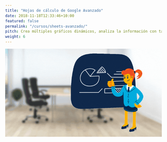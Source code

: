 ```yaml
---
title: "Hojas de cálculo de Google Avanzado"
date: 2018-11-18T12:33:46+10:00
featured: false
permalink: "/cursos/sheets-avanzado/"
pitch: Crea múltiples gráficos dinámicos, analiza la información con tableros, y agrega elementos interactivos para conocer mejor tu información
weight: 6
---
```


![Portada de Hojas de cálculo de Google Avanzado](/images/cursos/sheets-avanzado.gif)
